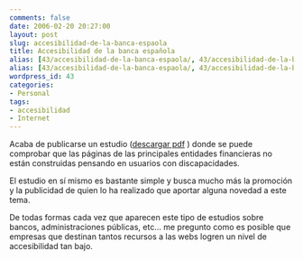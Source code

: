 ```yaml
---
comments: false
date: 2006-02-20 20:27:00
layout: post
slug: accesibilidad-de-la-banca-espaola
title: Accesibilidad de la banca española
alias: [43/accesibilidad-de-la-banca-espaola/, 43/accesibilidad-de-la-banca-espaola]
alias: [43/accesibilidad-de-la-banca-espaola/, 43/accesibilidad-de-la-banca-espaola]
wordpress_id: 43
categories:
- Personal
tags:
- accesibilidad
- Internet
---
```


Acaba de publicarse un estudio ([descargar pdf](http://www.adesis.com/prensa/docs/Analisis_Entidades_Financieras.pdf)  ) donde se puede comprobar que las páginas de las principales entidades financieras no están construidas pensando en usuarios con discapacidades.




	

El estudio en sí mismo es bastante simple y busca mucho más la promoción y la publicidad de quien lo ha realizado que aportar alguna novedad a este tema.




	

De todas formas cada vez que aparecen este tipo de estudios sobre bancos, administraciones públicas, etc… me pregunto como es posible que empresas que destinan tantos recursos a las webs logren un nivel de accesibilidad tan bajo.
